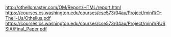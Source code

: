 http://othellomaster.com/OM/Report/HTML/report.html
https://courses.cs.washington.edu/courses/cse573/04au/Project/mini1/O-Thell-Us/Othellus.pdf
https://courses.cs.washington.edu/courses/cse573/04au/Project/mini1/RUSSIA/Final_Paper.pdf